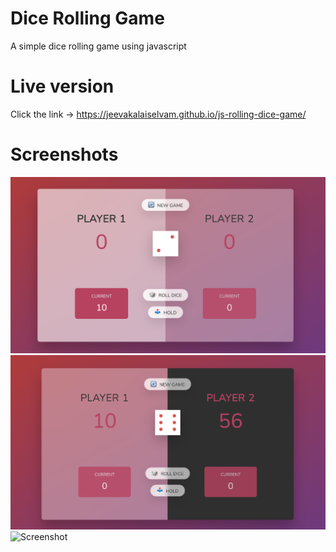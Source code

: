 # Dice Rolling Game

A simple dice rolling game using javascript

# Live version

Click the link -> https://jeevakalaiselvam.github.io/js-rolling-dice-game/

# Screenshots

![Screenshot](screens/screen1.png)
![Screenshot](screens/screen2.png)
![Screenshot](screens/screen3.png)
